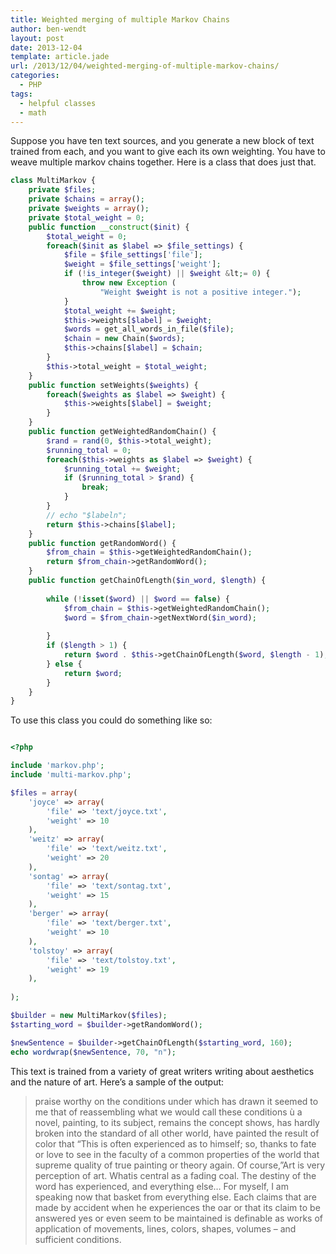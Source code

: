 ```yaml
---
title: Weighted merging of multiple Markov Chains
author: ben-wendt
layout: post
date: 2013-12-04
template: article.jade
url: /2013/12/04/weighted-merging-of-multiple-markov-chains/
categories:
  - PHP
tags:
  - helpful classes
  - math
---
```

Suppose you have ten text sources, and you generate a new block of text trained from each, and you want to give each its own weighting. You have to weave multiple markov chains together.
<span class="more"></span>
Here is a class that does just that.

```php
class MultiMarkov {
	private $files;
	private $chains = array();
	private $weights = array();
	private $total_weight = 0;
	public function __construct($init) {
		$total_weight = 0;
		foreach($init as $label => $file_settings) {
			$file = $file_settings['file'];
			$weight = $file_settings['weight'];
			if (!is_integer($weight) || $weight &lt;= 0) {
				throw new Exception (
					"Weight $weight is not a positive integer.");
			}
			$total_weight += $weight;
			$this->weights[$label] = $weight;
			$words = get_all_words_in_file($file);
			$chain = new Chain($words);
			$this->chains[$label] = $chain;
		}
		$this->total_weight = $total_weight;
	}
	public function setWeights($weights) {
		foreach($weights as $label => $weight) {
			$this->weights[$label] = $weight;
		}
	}
	public function getWeightedRandomChain() {
		$rand = rand(0, $this->total_weight);
		$running_total = 0;
		foreach($this->weights as $label => $weight) {
			$running_total += $weight;
			if ($running_total > $rand) {
				break;
			}
		}
		// echo "$labeln";
		return $this->chains[$label];
	}
	public function getRandomWord() {
		$from_chain = $this->getWeightedRandomChain();
		return $from_chain->getRandomWord();
	}
	public function getChainOfLength($in_word, $length) {
		
		while (!isset($word) || $word == false) {
			$from_chain = $this->getWeightedRandomChain();
			$word = $from_chain->getNextWord($in_word);
			
		} 
		if ($length > 1) {
			return $word . $this->getChainOfLength($word, $length - 1);
		} else {
			return $word;
		}
	}
}
```

To use this class you could do something like so:

```php

<?php 

include 'markov.php';
include 'multi-markov.php';

$files = array(
	'joyce' => array(
		'file' => 'text/joyce.txt',
		'weight' => 10
	),
	'weitz' => array(
		'file' => 'text/weitz.txt',
		'weight' => 20
	),
	'sontag' => array(
		'file' => 'text/sontag.txt',
		'weight' => 15
	),
	'berger' => array(
		'file' => 'text/berger.txt',
		'weight' => 10
	),
	'tolstoy' => array(
		'file' => 'text/tolstoy.txt',
		'weight' => 19
	),
	
);

$builder = new MultiMarkov($files);
$starting_word = $builder->getRandomWord();

$newSentence = $builder->getChainOfLength($starting_word, 160);
echo wordwrap($newSentence, 70, "n");
```

This text is trained from a variety of great writers writing about aesthetics and the nature of art. Here&#8217;s a sample of the output:

> praise worthy on the conditions
> under which has drawn it seemed to
> me that of reassembling what we would call these conditions ù a novel,
> painting, to its subject, remains the concept shows, has hardly broken
> into the standard of all other world, have painted the result of color
> that &#8220;This is often experienced as to himself; so, thanks
> to fate or love to see in the faculty of a common properties of the
> world that supreme quality
> of true painting or theory again. Of course,&#8221;Art is very perception of
> art. Whatis central as a fading coal. The destiny of the word has
> experienced, and everything else&#8230; For myself, I am speaking now
> that basket from everything else. Each claims that are made by
> accident when he experiences the oar or that its claim to be answered
> yes or even seem to be maintained is definable as works of application
> of movements, lines, colors, shapes, volumes &#8211; and sufficient
> conditions.
